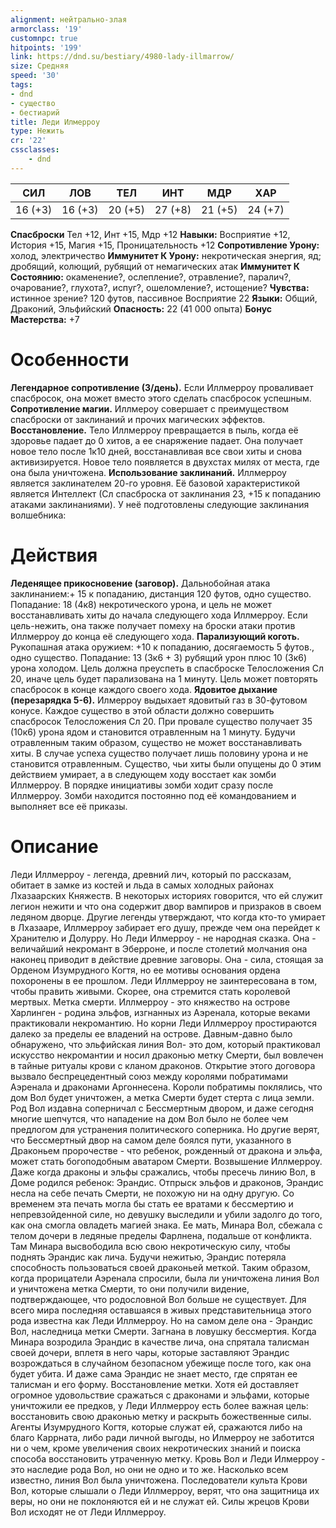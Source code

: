 ```yaml
---
alignment: нейтрально-злая
armorclass: '19'
customnpc: true
hitpoints: '199'
link: https://dnd.su/bestiary/4980-lady-illmarrow/
size: Средняя
speed: '30'
tags:
- dnd
- существо
- бестиарий
title: Леди Илмерроу
type: Нежить
cr: '22'
cssclasses:
    - dnd
---
```



| СИЛ | ЛОВ | ТЕЛ | ИНТ | МДР | ХАР |
|---|---|---|---|---|---|
| 16 (+3) | 16 (+3) | 20 (+5) | 27 (+8) | 21 (+5) | 24 (+7) |
**Спасброски** Тел +12, Инт +15, Мдр +12
**Навыки:** Восприятие +12, История +15, Магия +15, Проницательность +12
**Сопротивление Урону:** холод, электричество
**Иммунитет К Урону:** некротическая энергия, яд; дробящий, колющий, рубящий от немагических атак
**Иммунитет К Состоянию:** окаменение?, ослепление?, отравление?, паралич?, очарование?, глухота?, испуг?, ошеломление?, истощение?
**Чувства:** истинное зрение? 120 футов, пассивное Восприятие 22
**Языки:** Общий, Драконий, Эльфийский
**Опасность:** 22 (41 000 опыта)
**Бонус Мастерства:** +7


# Особенности
**Легендарное сопротивление (3/день).** Если Иллмерроу проваливает спасбросок, она может вместо этого сделать спасбросок успешным.
**Сопротивление магии.** Иллмероу совершает с преимуществом спасброски от заклинаний и прочих магических эффектов.
**Восстановление.** Тело Иллмерроу превращается в пыль, когда её здоровье падает до 0 хитов, а ее снаряжение падает. Она получает новое тело после 1к10 дней, восстанавливая все свои хиты и снова активизируется. Новое тело появляется в двухстах милях от места, где она была уничтожена.
**Использование заклинаний.** Иллмерроу является заклинателем 20-го уровня. Её базовой характеристикой является Интеллект (Сл спасброска от заклинания 23, +15 к попаданию атаками заклинаниями). У неё подготовлены следующие заклинания волшебника:


# Действия
**Леденящее прикосновение (заговор).** Дальнобойная атака заклинанием:+ 15 к попаданию, дистанция 120 футов, одно существо. Попадание: 18 (4к8) некротического урона, и цель не может восстанавливать хиты до начала следующего хода Иллмерроу. Если цель-нежить, она также получает помеху на броски атаки против Иллмерроу до конца её следующего хода.
**Парализующий коготь.** Рукопашная атака оружием: +10 к попаданию, досягаемость 5 футов., одно существо. Попадание: 13 (3к6 + 3) рубящий урон плюс 10 (3к6) урона холодом. Цель должна преуспеть в спасброске Телосложения Сл 20, иначе цель будет парализована на 1 минуту. Цель может повторять спасбросок в конце каждого своего хода.
**Ядовитое дыхание (перезарядка 5-6).** Илмерроу выдыхает ядовитый газ в 30-футовом конусе. Каждое существо в этой области должно совершить спасбросок Телосложения Сл 20. При провале существо получает 35 (10к6) урона ядом и становится отравленным на 1 минуту. Будучи отравленным таким образом, существо не может восстанавливать хиты. В случае успеха существо получает лишь половину урона и не становится отравленным. Существо, чьи хиты были опущены до 0 этим действием умирает, а в следующем ходу восстает как зомби Иллмерроу. В порядке инициативы зомби ходит сразу после Иллмерроу. Зомби находится постоянно под её командованием и выполняет все её приказы.


# Описание
Леди Иллмерроу - легенда, древний лич, который по рассказам, обитает в замке из костей и льда в самых холодных районах Лхазаарских Княжеств. В некоторых историях говорится, что ей служит легион нежити и что она содержит двор вампиров и призраков в своем ледяном дворце. Другие легенды утверждают, что когда кто-то умирает в Лхазааре, Иллмерроу забирает его душу, прежде чем она перейдет к Хранителю и Долурру. Но Леди Илмерроу - не народная сказка. Она - величайший некромант в Эберроне, и после столетий молчания она наконец приводит в действие древние заговоры. Она - сила, стоящая за Орденом Изумрудного Когтя, но ее мотивы основания ордена похоронены в ее прошлом. Леди Иллмерроу не заинтересована в том, чтобы править живыми. Скорее, она стремится стать королевой мертвых. Метка смерти. Иллмерроу - это княжество на острове Харлинген - родина эльфов, изгнанных из Аэренала, которые веками практиковали некромантию. Но корни Леди Иллмерроу простираются далеко за пределы ее владений на острове. Давным-давно было обнаружено, что эльфийская линия Вол- это дом, который практиковал искусство некромантии и носил драконью метку Смерти, был вовлечен в тайные ритуалы крови с кланом драконов. Открытие этого договора вызвало беспрецедентный союз между королями побратимами Аэренала и драконами Аргоннесена. Короли побратимы поклялись, что дом Вол будет уничтожен, а метка Смерти будет стерта с лица земли. Род Вол издавна соперничал с Бессмертным двором, и даже сегодня многие шепчутся, что нападение на дом Вол было не более чем предлогом для устранения политического соперника. Но другие верят, что Бессмертный двор на самом деле боялся пути, указанного в Драконьем пророчестве - что ребенок, рожденный от дракона и эльфа, может стать богоподобным аватаром Смерти. Возвышение Иллмерроу. Даже когда драконы и эльфы сражались, чтобы пресечь линию Вол, в Доме родился ребенок: Эрандис. Отпрыск эльфов и драконов, Эрандис несла на себе печать Смерти, не похожую ни на одну другую. Со временем эта печать могла бы стать ее вратами к бессмертию и непревзойденной силе, но девушку выследили и убили задолго до того, как она смогла овладеть магией знака. Ее мать, Минара Вол, сбежала с телом дочери в ледяные пределы Фарлнена, подальше от конфликта. Там Минара высвободила всю свою некротическую силу, чтобы поднять Эрандис как лича. Будучи нежитью, Эрандис потеряла способность пользоваться своей драконьей меткой. Таким образом, когда прорицатели Аэренала спросили, была ли уничтожена линия Вол и уничтожена метка Смерти, то они получили видение, подтверждающее, что родословной Вол больше не существует. Для всего мира последняя оставшаяся в живых представительница этого рода известна как Леди Иллмерроу. Но на самом деле она - Эрандис Вол, наследница метки Смерти. Загнана в ловушку бессмертия. Когда Минара возродила Эрандис в качестве лича, она спрятала талисман своей дочери, вплетя в него чары, которые заставляют Эрандис возрождаться в случайном безопасном убежище после того, как она будет убита. И даже сама Эрандис не знает место, где спрятан ее талисман и его форму. Восстановление метки. Хотя ей доставляет огромное удовольствие сражаться с драконами и эльфами, которые уничтожили ее предков, у Леди Иллмерроу есть более важная цель: восстановить свою драконью метку и раскрыть божественные силы. Агенты Изумрудного Когтя, которые служат ей, сражаются либо на благо Каррната, либо ради личной выгоды, но Илмерроу не заботится ни о чем, кроме увеличения своих некротических знаний и поиска способа восстановить утраченную метку. Кровь Вол и Леди Илмерроу - это наследие рода Вол, но они не одно и то же. Насколько всем известно, линия Вол была уничтожена. Последователи культа Крови Вол, которые слышали о Леди Иллмерроу, верят, что она защитница их веры, но они не поклоняются ей и не служат ей. Силы жрецов Крови Вол исходят не от Леди Иллмерроу.